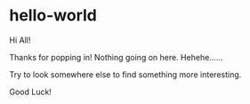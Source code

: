# hello-world

Hi All!

Thanks for popping in! Nothing going on here. Hehehe......

Try to look somewhere else to find something more interesting.

Good Luck!
